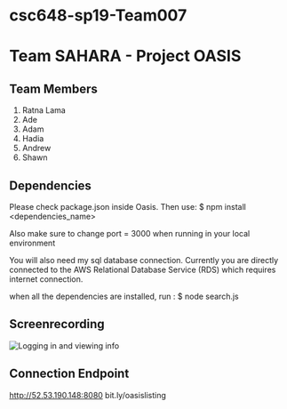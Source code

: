 # csc648-sp19-Team007

# Team SAHARA - Project OASIS

## Team Members
1. Ratna Lama
2. Ade
3. Adam
4. Hadia
5. Andrew
6. Shawn

## Dependencies
Please check package.json inside Oasis.
Then use: $ npm install <dependencies_name>

Also make sure to change port = 3000 when running in your local environment

You will also need my sql database connection. Currently you are directly connected to the AWS Relational Database Service (RDS) which requires internet connection.

when all the dependencies are installed, run : $ node search.js

## Screenrecording
![Logging in and viewing info](https://media.giphy.com/media/ciwftmsz4GAav23fGt/giphy.gif)


## Connection Endpoint
http://52.53.190.148:8080
bit.ly/oasislisting

